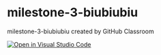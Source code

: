 # milestone-3-biubiubiu
milestone-3-biubiubiu created by GitHub Classroom

[![Open in Visual Studio Code](https://classroom.github.com/assets/open-in-vscode-718a45dd9cf7e7f842a935f5ebbe5719a5e09af4491e668f4dbf3b35d5cca122.svg)](https://classroom.github.com/online_ide?assignment_repo_id=10777606&assignment_repo_type=AssignmentRepo)
